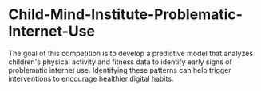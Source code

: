 # Child-Mind-Institute-Problematic-Internet-Use
The goal of this competition is to develop a predictive model that analyzes children's physical activity and fitness data to identify early signs of problematic internet use. Identifying these patterns can help trigger interventions to encourage healthier digital habits.
